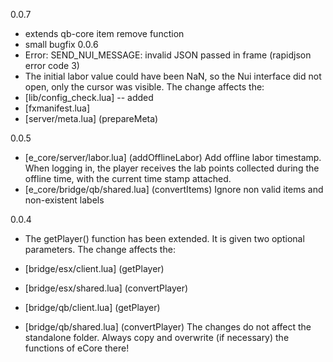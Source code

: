 0.0.7
- extends qb-core item remove function
- small bugfix
0.0.6
- Error: SEND_NUI_MESSAGE: invalid JSON passed in frame (rapidjson error code 3)
- The initial labor value could have been NaN, so the Nui interface did not open, only the cursor was visible.
  The change affects the:
- [lib/config_check.lua] -- added
- [fxmanifest.lua]
- [server/meta.lua] (prepareMeta)

0.0.5
- [e_core/server/labor.lua] (addOfflineLabor) Add offline labor timestamp. When logging in, the player receives the lab points collected during the offline time, with the current time stamp attached.
- [e_core/bridge/qb/shared.lua] (convertItems) Ignore non valid items and non-existent labels

0.0.4
- The getPlayer() function has been extended. It is given two optional parameters.
The change affects the:
- [bridge/esx/client.lua] (getPlayer)
- [bridge/esx/shared.lua] (convertPlayer)

- [bridge/qb/client.lua] (getPlayer)
- [bridge/qb/shared.lua] (convertPlayer)
The changes do not affect the standalone folder. Always copy and overwrite (if necessary) the functions of eCore there!
